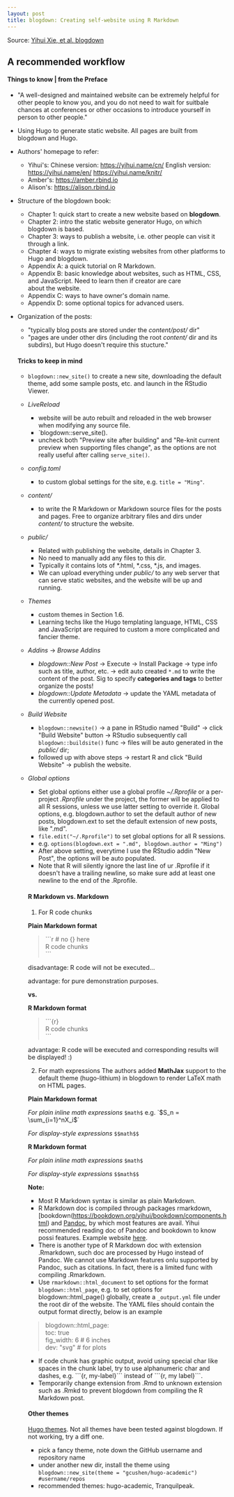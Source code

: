 ```yaml
---
layout: post
title: blogdown: Creating self-website using R Markdown
---
```


Source: [Yihui Xie, et al. blogdown](https://bookdown.org/yihui/blogdown)

## A recommended workflow

#### Things to know | from the Preface
- "A well-designed and maintained website can be extremely helpful for other people to know you, and you do not need to wait for suitbale chances at conferences or other occasions to introduce yourself in person to other people."
- Using Hugo to generate static website. All pages are built from blogdown and Hugo.
- Authors' homepage to refer:
  - Yihui's: Chinese version: https://yihui.name/cn/     English version: https://yihui.name/en/   https://yihui.name/knitr/
  - Amber's: https://amber.rbind.io
  - Alison's: https://alison.rbind.io
- Structure of the blogdown book:
  - Chapter 1: quick start to create a new website based on **blogdown**.
  - Chapter 2: intro the static website generator Hugo, on which blogdown is based.
  - Chapter 3: ways to publish a website, i.e. other people can visit it through a link.
  - Chapter 4: ways to migrate existing websites from other platforms to Hugo and blogdown.
  - Appendix A: a quick tutorial on R Markdown.
  - Appendix B: basic knowledge about websites, such as HTML, CSS, and JavaScript. Need to learn then if creator are care    
                about the website.
  - Appendix C: ways to have owner's domain name.
  - Appendix D: some optional topics for advanced users.
- Organization of the posts:
  - "typically blog posts are stored under the *content/post/* dir"
  - "pages are under other dirs (including the root *content/* dir and its subdirs), but Hugo doesn't require this stucture."
  
  #### Tricks to keep in mind
  - `blogdown::new_site()` to create a new site, downloading the default theme, add some sample posts, etc. and launch in the      RStudio Viewer.
  - *LiveReload*
    - website will be auto rebuilt and reloaded in the web browser when modifying any source file.
    - `blogdown::serve_site().
    - uncheck both "Preview site after building" and "Re-knit current preview when supporting files change", as the options         are not really useful after calling `serve_site()`.
  - *config.toml*
    - to custom global settings for the site, e.g. `title = "Ming"`.
  - *content/*
    - to write the R Markdown or Markdown source files for the posts and pages. Free to organize arbitrary files and dirs           under *content/* to structure the website.
  - *public/*
    - Related with publishing the website, details in Chapter 3.
    - No need to manually add any files to this dir.
    - Typically it contains lots of \*.html, \*.css, \*.js, and images.
    - We can upload everything under *public/* to any web server that can serve static websites, and the website will be up         and running.
  - *Themes*
    - custom themes in Section 1.6.
    - Learning techs like the Hugo templating language, HTML, CSS and JavaScript are required to custom a more complicated and       fancier theme.
  - *Addins* -> *Browse Addins*
    - *blogdown::New Post* -> Execute -> Install Package -> type info such as title, author, etc. -> edit auto created `*.md`       to write the content of the post. Sig to specify **categories and tags** to better organize the posts!
    - *blogdown::Update Metadata* -> update the YAML metadata of the currently opened post.
  - *Build Website*
    - `blogdown::newsite()` -> a pane in RStudio named "Build" -> click "Build Website" button -> RStudio subsequently call         `blogdown::buildsite()` func -> files will be auto generated in the *public/* dir;
    - followed up with above steps -> restart R and click "Build Website" -> publish the website.
  - *Global options*
    - Set global options either use a global profile *~/.Rprofile* or a per-project *.Rprofile* under the project, the former       will be applied to all R sessions, unless we use latter setting to override it. Global options, e.g. blogdown.author to       set the default author of new posts, blogdown.ext to set the default extension of new posts, like ".md".
    - `file.edit("~/.Rprofile")` to set global options for all R sessions.
    - e.g. `options(blogdown.ext = ".md", blogdown.author = "Ming")`
    - After above setting, everytime I use the RStudio addin "New Post", the options will be auto populated.
    - Note that R will silently ignore the last line of ur .Rprofile if it doesn't have a trailing newline, so make sure add         at least one newline to the end of the .Rprofile.
  
    #### R Markdown vs. Markdown
    1. For R code chunks
    
    **Plain Markdown format**
    > \`\`\`r # no {} here  
    > R code chunks  
    > \`\`\`
    
    disadvantage: R code will not be executed...
    
    advantage: for pure demonstration purposes.
    
    **vs.**
    
    **R Markdown format**
    > \`\`\`{r}  
    > R code chunks  
    > \`\`\`
    
    advantage: R code will be executed and corresponding results will be displayed! :)
    
    2. For math expressions
    The authors added **MathJax** support to the default theme (hugo-lithium) in blogdown to render LaTeX math on HTML pages.
    
    **Plain Markdown format**
    
    *For plain inline math expressions*
    ``$math$`` e.g. \`$S_n = \sum_{i=1}^nX_i$\`
    
    *For display-style expressions*
    ``$$math$$``
    
    **R Markdown format**
    
    *For plain inline math expressions*
    `$math$`
    
    *For display-style expressions*
    `$$math$$`
    
    **Note:**
      - Most R Markdown syntax is similar as plain Markdown.
      - R Markdown doc is compiled through packages rmarkdown, [bookdown(https://bookdown.org/yihui/bookdown/components.html)         and [Pandoc](http://pandoc.org/MANUAL.html#pandocs-markdown), by which most features are avail. Yihui recommended             reading doc of Pandoc and bookdown to know possi features. Example website [here](https://blogdown-demo.rbind.io).
      - There is another type of R Markdown doc with extension .Rmarkdown, such doc are processed by Hugo instead of Pandoc.           We cannot use Markdown features onlu supported by Pandoc, such as citations. In fact, there is a limited func with             compiling .Rmarkdown.
      - Use `rmarkdown::html_document` to set options for the format `blogdown::html_page`, e.g. to set options for                   blogdown::html_page() globally, create a `_output.yml` file under the root dir of the website. The YAML files should           contain the output format directly, below is an example
      > blogdown::html_page:  
      >   toc: true  
      >   fig_width: 6 # 6 inches  
      >   dev: "svg" # for plots
     - If code chunk has graphic output, avoid using special char like spaces in the chunk label, try to use alphanumeric char        and dashes, e.g. \`\`\`{r, my-label}\`\`\` instead of \`\`\`{r, my label}\`\`\`.
     - Temporarily change extension from .Rmd to unknown extension such as .Rmkd to prevent blogdown from compiling the R            Markdown post.
     
    #### Other themes
    [Hugo themes](http://themes.gohugo.io). Not all themes have been tested against blogdown. If not working, try a diff one.
    - pick a fancy theme, note down the GitHub username and repository name
    - under another new dir, install the theme using `blogdown::new_site(theme = "gcushen/hugo-academic") #username/repos`
    - recommended themes: hugo-academic, Tranquilpeak.


